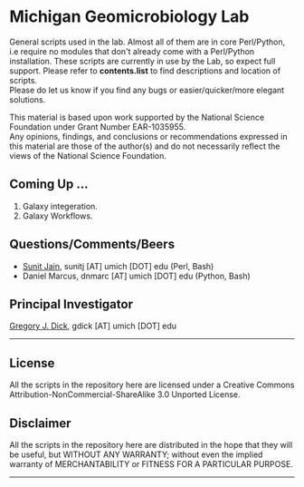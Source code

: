 # Michigan Geomicrobiology Lab
General scripts used in the lab. Almost all of them are in core Perl/Python, i.e require no modules that don't already come with a Perl/Python installation. These scripts are currently in use by the Lab, so expect full support. Please refer to **contents.list** to find descriptions and location of scripts.<br>
Please do let us know if you find any bugs or easier/quicker/more elegant solutions.<br>

This material is based upon work supported by the National Science Foundation under Grant Number EAR-1035955.<br>
Any opinions, findings, and conclusions or recommendations expressed in this material are those of the author(s) and do not necessarily reflect the views of the National Science Foundation.<br>

## Coming Up ...
1. Galaxy integeration.
2. Galaxy Workflows.

## Questions/Comments/Beers
* [Sunit Jain](http://www.sunitjain.com "Sunit's Homepage"), sunitj [AT] umich [DOT] edu (Perl, Bash)
* Daniel Marcus, dnmarc [AT] umich [DOT] edu (Python, Bash)

## Principal Investigator
[Gregory J. Dick](http://www.earth.lsa.umich.edu/geomicrobiology/ "Geo-omics Lab Homepage"), gdick [AT] umich [DOT] edu

***

## License
All the scripts in the repository here are licensed under a Creative Commons Attribution-NonCommercial-ShareAlike 3.0 Unported License.

## Disclaimer
All the scripts in the repository here are distributed in the hope that they will be useful, but WITHOUT ANY WARRANTY; without even the implied warranty of MERCHANTABILITY or FITNESS FOR A PARTICULAR PURPOSE.

***
